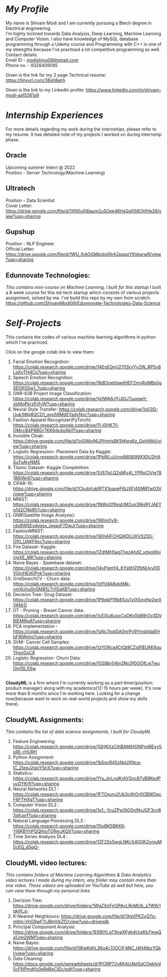 # _My Profile_

My name is Shivam Modi and I am currently pursuing a Btech degree in Electrical engineering.</br>
I'm highly inclined towards Data Analysis, Deep Learning, Machine Learning and Computer Vision. I also have knowledge of MySQL database programming through a Udemy course and Programming with C++ is one of my strengths because I've practised a lot competitive programming as well.</br>
Contact details:</br>
Email ID - modishivu09@gmail.com</br>
Phone no. - 9328409085

Given is the link for my 2 page Technical resume:
https://tinyurl.com/38sh8ahh

Given is the link to my LinkedIn profile:
https://www.linkedin.com/in/shivam-modi-aa15261a9

# _Internship Experiences_
For more details regarding my work during the internships, please refer to my resume. It has detailed note of my projects I worked on during internship phase.
## Oracle
Upcoming summer Intern @ 2022</br>
Position - Server Technology(Machine Learning)

## Ultratech
Position - Data Scientist</br>
Cover Letter: https://drive.google.com/file/d/1XN5u0l6aum2uSOee46HsGe558Ch1He26/view?usp=sharing

## Gupshup
Position - NLP Engineer</br>
Official Letter: https://drive.google.com/file/d/1WU_lhAOGMbgIg0llrA2pqgzYIfxkarwR/view?usp=sharing

## Edunnovate Technologies:
_This contains mini-course on Machine Learning, I built for this startup_
I built a 8 week course for this ed-tech startup which consists of various projects assignment, solved by me. I've build this repo by my own from scratch.
https://github.com/ShivamModi09/Edunnovate-Technologies-Data-Science

# _Self-Projects_

This contains the codes of various machine learning algorithms in python which I've practiced.

Click on the google colab link to view them:

1) Facial Emotion Recognition: https://colab.research.google.com/drive/1AEoEQyU270SrvYy2W_RP5v8LpXvTH4Co?usp=sharing
2) Speech Emotion Recognition: https://colab.research.google.com/drive/1IbB3neVqwdHEFZmyRvMBs0gSEDXSSw1_?usp=sharing
3) GNR-638 Project Image Classification: https://colab.research.google.com/drive/1g1WA8JYjJlGJTuuewH-xbMoPkrzPJfyW?usp=sharing
4) Neural Style Transfer: https://colab.research.google.com/drive/1o03Q-Uuk3Wq8QCD1_qyo59Md5YadvNvc?usp=sharing
5) Fashion Apparel Recognizer(PyTorch): https://colab.research.google.com/drive/11-i0HKTf-OMccB4P8BGr7KK6dx4oXkl1?usp=sharing
6) Invisible Cloak: https://drive.google.com/file/d/1vjSjMv96JPHmjsBK5tKwg8z_GsHiNkli/view?usp=sharing
7) Logistic Regression- Placement Data by Kaggle: https://colab.research.google.com/drive/1PpWLuUrnsN8S699XX0U2HASuToAtvNMS
8) Titanic Dataset- Kaggle Completition: https://colab.research.google.com/drive/1U57lxLQ2sMIv4j_YPRoCIVw78186iWn6?usp=sharing
9) CIFAR-10: https://drive.google.com/file/d/1CkubVubIRTX1papeF6IJXFl4SMBTw03V/view?usp=sharing
10) MNIST: https://colab.research.google.com/drive/1NWoOf9sgUM2vp3RkjRYJAEYg1d2CNb8h?usp=sharing
11) GNR(Satellite Image Analysis): https://colab.research.google.com/drive/1WImOy9-rdoBW5Evdvqsx_iqgaxF7DwJr?usp=sharing
12) FashionMNIST: https://colab.research.google.com/drive/1iEHAIFCHQiKDLUKVS2SS-OfG_UAKF6sc?usp=sharing 
13) Fire Dataset- Kaggle: https://colab.research.google.com/drive/1ZdtMH5agThezAhd2_ydxgWnivigXE_MK?usp=sharing
14) Naive Bayes - Spambase dataset: https://colab.research.google.com/drive/14yPgmY4_KYs6HZPbNUvvDDVGmHEdGPnk?usp=sharing
15) GridSearchCV - Churn data: https://colab.research.google.com/drive/1zPVdA8xkdMk-vmXUnu0o5M85LTn1SsKB?usp=sharing
16) Decision Tree- Drug Dataset: https://colab.research.google.com/drive/1P6pkP1flb81Uu1vIX5ovjfw2qrXVANrD
17) DT - Pruning - Breast Cancer data: https://colab.research.google.com/drive/1cEXiu6uocCsOKo5bB9rOy3DVBlEM6lqA?usp=sharing
18) PCA implementation - https://colab.research.google.com/drive/1sNc7pqtSA0nrPv9YmsbldaEHbFI6Wpho?usp=sharing
19) SVM- Cancer Cell Samples: https://colab.research.google.com/drive/1zYORca4CtQt8CZs91EUMIXquYhsnGxC8
20) Logistic Regression- Churn Data: https://colab.research.google.com/drive/1GS8br04in2No3fGGOfLw7wuOin15LXSw

## 
**CloudyML** is a firm where I'm currently working as a part timer(position: product manager) along with my academics(12-15 hours per week). It's now more than 6 months since I'm working here. Looking for a change now(because want to work on real-world projects and show my skills there).
 ## CloudyML Assignments:
 _This contains the list of data science assignments, I built for CloudyML_</br>
 
 1) Feature Engineering: https://colab.research.google.com/drive/1QHKXzClhBAMiHONPmI8ExySsRE-rHURH
 2) Python Assignment: https://colab.research.google.com/drive/1b5ncR45zNsUXNca-lC_ZteeJ2gjcYSnX?usp=sharing
 3) Statistics: https://colab.research.google.com/drive/1Yu_dvLndKrAYQyc87yB8KedPuvDYKrfI?usp=sharing
 4) Neural Networks DL1 : https://colab.research.google.com/drive/1FTOxuru2Ub3cjIhOr0OBWDqcF6FTHXgT?usp=sharing
 5) Computer Vision DL2 : https://colab.research.google.com/drive/1q1_-1cuZPwStO0vlNyJGF3cn83qfuorf?usp=sharing
 6) Natural Language Processing DL3 : https://colab.research.google.com/drive/10oBK5BKKK-YI6KBYhPQQlhioTO9mJKQV?usp=sharing
 7) Time Series Analysis DL4 : https://colab.research.google.com/drive/1ZF2Sx5wgLNKcS4G0KZomuM5cEQ_dSqQ-

## CloudyML video lectures:
_This contains folders of Machine Learning Algorithms & Data Analytics video lectures I made during my intern, any folder may contain more than one video. These vidoes are uploaded on YouTube as well but here, you can view them through my personal links_

1) Decision Tree: https://drive.google.com/drive/folders/1WgZXnFjrOPAcLRnMUb_z7W9r1qkiH_s-
2) K-Nearest Neighbours: https://drive.google.com/file/d/1XgVPKZvQTg-mItm-VhG9wFYiJBmVkZf2/view?usp=drivesdk
3) Principal Component Analysis: https://drive.google.com/drive/folders/1ER8lYLgT9naXPgh4UutKb7wwQa1JmQWM?usp=sharing
4) Naive Bayes: https://drive.google.com/file/d/1WwKdhL36u4c7JOCjF4NC_I4H4tbzYQkI/view?usp=sharing
5) Data Cleaning: https://docs.google.com/spreadsheets/d/1PORP72v8KAU4ktSqCOekfoV5cFNPmdjfz0eRd8eCIEc/edit?usp=sharing

